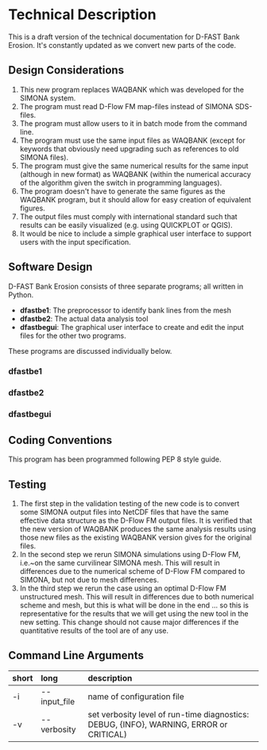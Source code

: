 # Technical Description

This is a draft version of the technical documentation for D-FAST Bank Erosion.
It's constantly updated as we convert new parts of the code.

## Design Considerations

1. This new program replaces WAQBANK which was developed for the SIMONA system.
1. The program must read D-Flow FM map-files instead of SIMONA SDS-files.
1. The program must allow users to it in batch mode from the command line.
1. The program must use the same input files as WAQBANK (except for keywords that obviously need upgrading such as references to old SIMONA files).
1. The program must give the same numerical results for the same input (although in new format) as WAQBANK (within the numerical accuracy of the algorithm given the switch in programming languages).
1. The program doesn't have to generate the same figures as the WAQBANK program, but it should allow for easy creation of equivalent figures.
1. The output files must comply with international standard such that results can be easily visualized (e.g. using QUICKPLOT or QGIS).
1. It would be nice to include a simple graphical user interface to support users with the input specification.

## Software Design

D-FAST Bank Erosion consists of three separate programs; all written in Python.

* **dfastbe1**: The preprocessor to identify bank lines from the mesh
* **dfastbe2**: The actual data analysis tool
* **dfastbegui**: The graphical user interface to create and edit the input files for the other two programs.

These programs are discussed individually below.

### dfastbe1

### dfastbe2

### dfastbegui

## Coding Conventions

This program has been programmed following PEP 8 style guide.

## Testing

1. The first step in the validation testing of the new code is to convert some SIMONA output files into NetCDF files that have the same effective data structure as the D-Flow FM output files.
It is verified that the new version of WAQBANK produces the same analysis results using those new files as the existing WAQBANK version gives for the original files.
1. In the second step we rerun SIMONA simulations using D-Flow FM, i.e.~on the same curvilinear SIMONA mesh.
This will result in differences due to the numerical scheme of D-Flow FM compared to SIMONA, but not due to mesh differences.
1. In the third step we rerun the case using an optimal D-Flow FM unstructured mesh.
This will result in differences due to both numerical scheme and mesh, but this is what will be done in the end ... so this is representative for the results that we will get using the new tool in the new setting.
This change should not cause major differences if the quantitative results of the tool are of any use.

## Command Line Arguments

| short | long | description |
|-------|:-----|:------------|
| -i    | --input_file | name of configuration file |
| -v    | --verbosity  | set verbosity level of run-time diagnostics: DEBUG, {INFO}, WARNING, ERROR or CRITICAL) |
